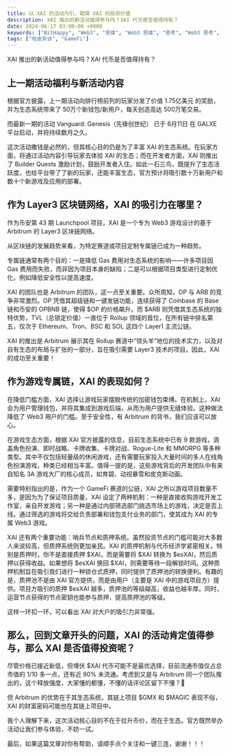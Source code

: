 ```yaml
---
title: 以 XAI 的活动为引，窥探 XAI 的投资价值
description: XAI 推出的新活动值得参与吗？XAI 代币是否值得持有？
date: 2024-06-17 03:00:00 +0800
keywords: ["BitHappy", "Web3", "思维", "Web3 思维", "思考", "Web3 思考", "深度", "Web3 深度", "资料", "Web3 资料", "知识库", "Web3 知识库", "XAI", "XAI 投资价值", "XAI 研报"]
tags: ["哈皮杂谈", "GameFi"]
---
```

XAI 推出的新活动值得参与吗？XAI 代币是否值得持有？

## **上一期活动福利与新活动内容**

根据官方披露，上一期活动向排行榜前列的玩家分发了价值 1.75亿美元 的奖励，并为生态系统带来了 50万个新钱包/新用户，每天创造高达 500万笔交易。

而最新一期的活动 Vanguard: Genesis（先锋创世纪） 已于 6月11日 在 GALXE 平台启动，并将持续数月之久。

这次活动撒钱是必然的，但其核心目的仍是为了丰富 XAI 的生态系统。在玩家方面，将通过活动内容引导玩家去体验 XAI 的生态；而在开发者方面，XAI 则推出了 Builder Quests 激励计划，鼓励开发者入住。如此一石三鸟，既提升了生态活跃度，也给平台带了了新的玩家，还能丰富生态，官方预计将吸引数十万新用户和数十个新游戏及应用的部署。

## **作为 Layer3 区块链网络，XAI 的吸引力在哪里？**

作为币安第 43 期 Launchpool 项目，XAI 是一个专为 Web3 游戏设计的基于 Arbitrum 的 Layer3 区块链网络。

从区块链的发展趋势来看，为特定赛道或项目定制专属链已成为一种趋势。

专属链通常有两个目的：一是降低 Gas 费用对生态系统的影响——许多项目因 Gas 费用而失败，而非因为项目本身的缺陷；二是可以根据项目类型进行定制优化，例如降低安全性以提高速度。

XAI 的团队也是 Arbitrum 的团队，这一点至关重要。众所周知，OP 与 ARB 的竞争非常激烈。OP 凭借其超级链和一键发链功能，连续获得了 Coinbase 的 Base 链和币安的 OPBNB 链，使得 $OP 的价格飙升。而 $ARB 则凭借其生态系统的独特优势，TVL（总锁定价值）一直位于 Rollup 领域的首位，在所有链中排名第五，仅次于 Ethereum、Tron、BSC 和 SOL 这四个 Layer1 主流公链。

XAI 的推出是 Arbitrum 展示其在 Rollup 赛道中“领头羊”地位的技术实力，以及对自有生态的布局与扩张的一部分，旨在吸引需要 Layer3 技术的项目。因此，XAI 的成功至关重要！

## **作为游戏专属链，XAI 的表现如何？**

在降低门槛方面，XAI 选择让游戏玩家摆脱传统的加密钱包束缚。在机制上，XAI 会为用户管理钱包，并将其集成到游戏后端，从而为用户提供无缝体验。这种做法降低了 Web3 用户的门槛。至于安全性，有 Arbitrum 的背书，我们应该可以放心。

在游戏生态方面，根据 XAI 官方披露的信息，目前生态系统中已有 9 款游戏，涵盖角色扮演、即时战略、卡牌收集、卡牌对战、Rogue-Lite 和 MMORPG 等多种类型。其中不仅包括轻量级的休闲游戏，还有需要玩家投入大量时间的多人在线角色扮演游戏，种类已经相当丰富。值得一提的是，这些游戏背后的开发团队中有来自知名 3A 游戏大厂的核心成员，如育碧、动视暴雪和皮克斯动画。

需要特别指出的是，作为一个 GameFi 赛道的公链，XAI 之所以游戏项目数量不多，是因为为了保证项目质量，XAI 设定了两种机制：一种是直接收购游戏开发工作室，亲自开发游戏；另一种是通过内部筛选部门挑选市场上的游戏，决定是否上线。通过筛选的游戏将交给负责部署和钱包支付业务的部门，使其成为 XAI 的专属 Web3 游戏。

XAI 还有两个重要功能：哨兵节点和质押系统。虽然投资节点的门槛可能对大多数人来说较高，但质押系统则更加亲民。XAI 的质押机制与代币经济学紧密相关。特别是质押时，你不是直接质押 $XAI，而是需要将 $XAI 转换为 $esXAI，然后质押以获得收益。如果想将 $esXAI 换回 $XAI，则需要等待一段解锁时间。这种质押机制旨在吸引我们进行一种锁仓式质押，同时提供了质押池的转换便利。有趣的是，质押池不是由 XAI 官方提供，而是由用户（主要是 XAI 中的游戏项目方）提供。项目方吸引的质押 $esXAI 越多，质押池的等级越高，收益也越丰厚。同时，运营节点获得的节点密钥也能参与质押，提高质押池的等级。

这样一环扣一环，可以看出 XAI 对大户的吸引力非常强。

## **那么，回到文章开头的问题，XAI 的活动肯定值得参与，那么 XAI 是否值得投资呢？**

尽管价格已接近新低，但埋伏 $XAI 代币可能不是最优选择，目前流通市值仅占总市值的 1/10 多一点，还有近 90% 未流通。考虑到又是与 Arbitrum 同一个团队推出的，这个释放强度，大家懂的都懂，不懂的话评论区留下不懂？🤣

但 Arbitrum 的优势在于其生态系统，其链上项目 $GMX 和 $MAGIC 表现不俗，XAI 的财富密码可能也在其链上项目中。

我个人理解下来，这次活动核心目的不在于拉升币价，而在于生态。官方既然举办活动让我们参与体验，不妨一试。

最后，如果这篇文章对你有帮助，请顺手点个关注和一键三连，谢谢！！！
